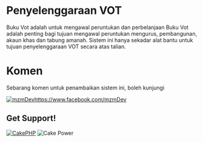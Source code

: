 Penyelenggaraan VOT
=======

Buku Vot adalah untuk mengawal peruntukan dan perbelanjaan 
Buku Vot adalah penting bagi tujuan mengawal peruntukan mengurus, pembangunan, akaun khas dan tabung amanah. 
Sistem ini hanya sekadar alat bantu untuk tujuan penyelenggaraan VOT secara atas talian.

Komen
=======
Sebarang komen untuk penambaikan sistem ini, boleh kunjungi

[![mzmDev](https://fbcdn-profile-a.akamaihd.net/hprofile-ak-frc1/t5/s32x32/1209872_20531316728_442276420_q.jpg)](https://www.facebook.com/mzmDev)https://www.facebook.com/mzmDev

Get Support!
------------

[![CakePHP](http://cakephp.org/img/logo/powered_by_cake_logo_25.png)](http://www.cakephp.org)
![Cake Power](https://raw.github.com/cakephp/cakephp/master/lib/Cake/Console/Templates/skel/webroot/img/cake.power.gif)
